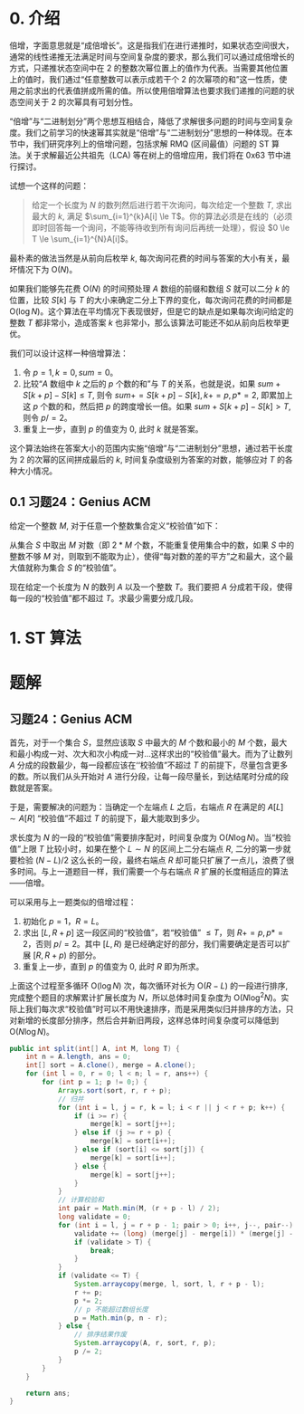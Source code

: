 # 0. 介绍

倍增，字面意思就是“成倍增长”。这是指我们在进行递推时，如果状态空间很大，通常的线性递推无法满足时间与空间复杂度的要求，那么我们可以通过成倍增长的方式，只递推状态空间中在 2 的整数次幂位置上的值作为代表。当需要其他位置上的值时，我们通过“任意整数可以表示成若干个 2 的次幂项的和”这一性质，使用之前求出的代表值拼成所需的值。所以使用倍增算法也要求我们递推的问题的状态空间关于 2 的次幂具有可划分性。

“倍增”与“二进制划分”两个思想互相结合，降低了求解很多问题的时间与空间复杂度。我们之前学习的快速幂其实就是“倍增”与“二进制划分”思想的一种体现。在本节中，我们研究序列上的倍增问题，包括求解 RMQ (区间最值）问题的 ST 算法。关于求解最近公共祖先（LCA) 等在树上的倍增应用，我们将在 0x63 节中进行探讨。

试想一个这样的问题：

> 给定一个长度为 $N$ 的数列然后进行若干次询问，每次给定一个整数 $T$, 求出最大的 $k$, 满足 $\sum_{i=1}^{k}A[i] \le T$。你的算法必须是在线的（必须即时回答每一个询问，不能等待收到所有询问后再统一处理），假设 $0 \le T \le \sum_{i=1}^{N}A[i]$。

最朴素的做法当然是从前向后枚举 $k$, 每次询问花费的时间与答案的大小有关，最坏情况下为 $\mathrm{O}(N)$。

如果我们能够先花费 $\mathrm{O}(N)$ 的时间预处理 $A$ 数组的前缀和数组 $S$ 就可以二分 $k$ 的位置，比较 $S[k]$ 与 $T$ 的大小来确定二分上下界的变化，每次询问花费的时间都是 $\mathrm{O}(\log N)$。这个算法在平均情况下表现很好，但是它的缺点是如果每次询问给定的整数 $T$ 都非常小，造成答案 $k$ 也非常小，那么该算法可能还不如从前向后枚举更优。

我们可以设计这样一种倍增算法：

1. 令 $p =1,k = 0, sum = 0$。
2. 比较“$A$ 数组中 $k$ 之后的 $p$ 个数的和”与 $T$ 的关系，也就是说，如果 $sum +S[k + p] - S[k] \le T$, 则令 $sum += S[k + p] -S[k] , k += p, p *= 2$, 即累加上这 $p$ 个数的和，然后把 $p$ 的跨度增长一倍。如果 $sum + S[k + p] -S[k ] > T$, 则令 $p/= 2$。
3. 重复上一步，直到 $p$ 的值变为 0, 此时 $k$ 就是答案。

这个算法始终在答案大小的范围内实施“倍增”与“二进制划分”思想，通过若干长度为 2 的次幂的区间拼成最后的 $k$, 时间复杂度级别为答案的对数，能够应对 $T$ 的各种大小情况。

## 0.1 习题24：Genius ACM

给定一个整数 $M$, 对于任意一个整数集合定义“校验值”如下：

从集合 $S$ 中取出 $M$ 对数（即 $2*M$ 个数，不能重复使用集合中的数，如果 $S$ 中的整数不够 $M$ 对，则取到不能取为止），使得“每对数的差的平方”之和最大，这个最大值就称为集合 $S$ 的“校验值”。

现在给定一个长度为 $N$ 的数列 $A$ 以及一个整数 $T$。我们要把 $A$ 分成若干段，使得每一段的“校验值”都不超过 $T$。求最少需要分成几段。

# 1. ST 算法



# 题解

## 习题24：Genius ACM

首先，对于一个集合 $S$，显然应该取 $S$ 中最大的 $M$ 个数和最小的 $M$ 个数，最大和最小构成一对、次大和次小构成一对…这样求出的“校验值”最大。而为了让数列 $A$ 分成的段数最少，每一段都应该在‘‘校验值”不超过 $T$ 的前提下，尽量包含更多的数。所以我们从头开始对 $A$ 进行分段，让每一段尽量长，到达结尾时分成的段数就是答案。

于是，需要解决的问题为：当确定一个左端点 $L$ 之后，右端点 $R$ 在满足的 $A[L]\sim A[R]$ “校验值”不超过 $T$ 的前提下，最大能取到多少。

求长度为 $N$ 的一段的“校验值”需要排序配对，时间复杂度为 $\mathrm{O}(N\log N)$。当“校验值”上限 $T$ 比较小时，如果在整个 $L\sim N$ 的区间上二分右端点 $R$, 二分的第一步就要检验 $(N-L)/2$ 这么长的一段，最终右端点 $R$ 却可能只扩展了一点儿，浪费了很多时间。与上一道题目一样，我们需要一个与右端点 $R$ 扩展的长度相适应的算法——倍增。

可以采用与上一题类似的倍增过程：

1. 初始化 $p = 1，R =L$。
2. 求出 $[L, R + p]$ 这一段区间的“校验值”，若“校验值” $\le T$，则 $R+= p , p *=2$，否则 $p/= 2$。其中 $[L, R)$ 是已经确定好的部分，我们需要确定是否可以扩展 $[R, R+p)$ 的部分。
3.  重复上一步，直到 $p$ 的值变为 0, 此时 $R$ 即为所求。

上面这个过程至多循环 $\mathrm{O}(\log N)$ 次，每次循环对长为 $\mathrm{O}(R-L)$ 的一段进行排序, 完成整个题目的求解累计扩展长度为 $N$，所以总体时间复杂度为 $\mathrm{O}(N\log^2 N)$。实际上我们每次求“校验值”时可以不用快速排序，而是采用类似归并排序的方法，只对新增的长度部分排序，然后合并新旧两段，这样总体时间复杂度可以降低到 $\mathrm{O}(N\log N)$。

```java
public int split(int[] A, int M, long T) {
    int n = A.length, ans = 0;
    int[] sort = A.clone(), merge = A.clone();
    for (int l = 0, r = 0; l < n; l = r, ans++) {
        for (int p = 1; p != 0;) {
            Arrays.sort(sort, r, r + p);
            // 归并
            for (int i = l, j = r, k = l; i < r || j < r + p; k++) {
                if (i >= r) {
                    merge[k] = sort[j++];
                } else if (j >= r + p) {
                    merge[k] = sort[i++];
                } else if (sort[i] <= sort[j]) {
                    merge[k] = sort[i++];
                } else {
                    merge[k] = sort[j++];
                }
            }
            // 计算校验和
            int pair = Math.min(M, (r + p - l) / 2);
            long validate = 0;
            for (int i = l, j = r + p - 1; pair > 0; i++, j--, pair--) {
                validate += (long) (merge[j] - merge[i]) * (merge[j] - merge[i]);
                if (validate > T) {
                    break;
                }
            }
            if (validate <= T) {
                System.arraycopy(merge, l, sort, l, r + p - l);
                r += p;
                p *= 2;
                // p 不能超过数组长度
                p = Math.min(p, n - r);
            } else {
                // 排序结果作废
                System.arraycopy(A, r, sort, r, p);
                p /= 2;
            }
        }
    }

    return ans;
}
```

